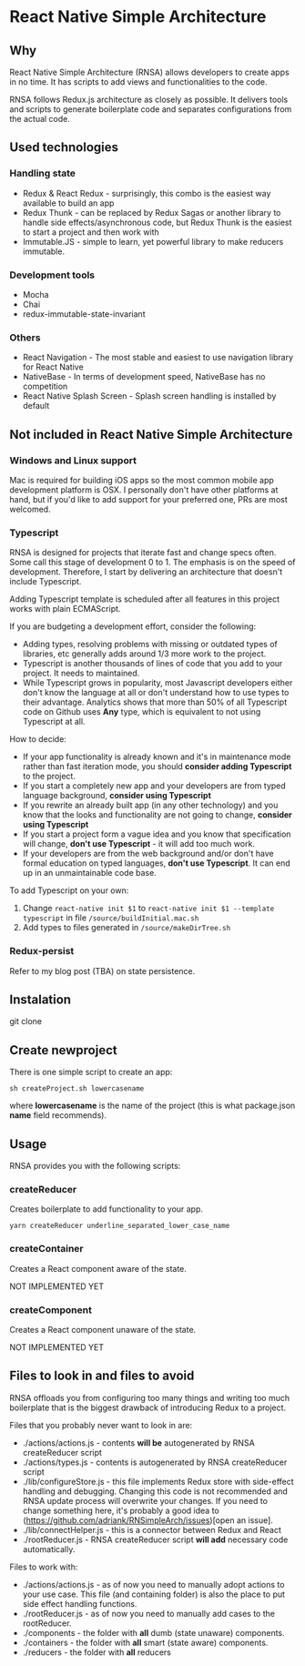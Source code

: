 # React Native Simple Architecture

## Why

React Native Simple Architecture (RNSA) allows developers to create apps in no time. It has scripts to add views and functionalities to the code.

RNSA follows Redux.js architecture as closely as possible. It delivers tools and scripts to generate boilerplate code and separates configurations from the actual code.

## Used technologies

### Handling state
- Redux & React Redux - surprisingly, this combo is the easiest way available to build an app
- Redux Thunk - can be replaced by Redux Sagas or another library to handle side effects/asynchronous code, but Redux Thunk is the easiest to start a project and then work with
- Immutable.JS - simple to learn, yet powerful library to make reducers immutable.

### Development tools

- Mocha
- Chai
- redux-immutable-state-invariant

### Others

- React Navigation - The most stable and easiest to use navigation library for React Native
- NativeBase - In terms of development speed, NativeBase has no competition
- React Native Splash Screen - Splash screen handling is installed by default

## Not included in React Native Simple Architecture

### Windows and Linux support

Mac is required for building iOS apps so the most common mobile app development platform is OSX. I personally don't have other platforms at hand, but if you'd like to add support for your preferred one, PRs are most welcomed.

### Typescript

RNSA is designed for projects that iterate fast and change specs often. Some call this stage of development 0 to 1. The emphasis is on the speed of development. Therefore, I start by delivering an architecture that doesn't include Typescript.

Adding Typescript template is scheduled after all features in this project works with plain ECMAScript.

If you are budgeting a development effort, consider the following:

- Adding types, resolving problems with missing or outdated types of libraries, etc generally adds around 1/3 more work to the project.
- Typescript is another thousands of lines of code that you add to your project. It needs to maintained.
- While Typescript grows in popularity, most Javascript developers either don't know the language at all or don't understand how to use types to their advantage. Analytics shows that more than 50% of all Typescript code on Github uses **Any** type, which is equivalent to not using Typescript at all.

How to decide:

- If your app functionality is already known and it's in maintenance mode rather than fast iteration mode, you should **consider adding Typescript** to the project.
- If you start a completely new app and your developers are from typed language background, **consider using Typescript**
- If you rewrite an already built app (in any other technology) and you know that the looks and functionality are not going to change, **consider using Typescript**
- If you start a project form a vague idea and you know that specification will change, **don't use Typescript** - it will add too much work.
- If your developers are from the web background and/or don't have formal education on typed languages, **don't use Typescript**. It can end up in an unmaintainable code base.

To add Typescript on your own:
1. Change `react-native init $1` to `react-native init $1 --template typescript` in file `/source/buildInitial.mac.sh`
2. Add types to files generated in `/source/makeDirTree.sh`

### Redux-persist

Refer to my blog post (TBA) on state persistence.

## Instalation

git clone

## Create newproject

There is one simple script to create an app:

`sh createProject.sh lowercasename`

where **lowercasename** is the name of the project (this is what package.json **name** field recommends).

## Usage

RNSA provides you with the following scripts:

### createReducer

Creates boilerplate to add functionality to your app.

`yarn createReducer underline_separated_lower_case_name`

### createContainer

Creates a React component aware of the state.

NOT IMPLEMENTED YET

### createComponent

Creates a React component unaware of the state.

NOT IMPLEMENTED YET

## Files to look in and files to avoid

RNSA offloads you from configuring too many things and writing too much boilerplate that is the biggest drawback of introducing Redux to a project.

Files that you probably never want to look in are:

- ./actions/actions.js - contents **will be** autogenerated by RNSA createReducer script
- ./actions/types.js - contents is autogenerated by RNSA createReducer script
- ./lib/configureStore.js - this file implements Redux store with side-effect handling and debugging. Changing this code is not recommended and RNSA update process will overwrite your changes. If you need to change something here, it's probably a good idea to (https://github.com/adriank/RNSimpleArch/issues)[open an issue].
- ./lib/connectHelper.js - this is a connector between Redux and React
- ./rootReducer.js - RNSA createReducer script **will add** necessary code automatically.

Files to work with:

- ./actions/actions.js - as of now you need to manually adopt actions to your use case. This file (and containing folder) is also the place to put side effect handling functions.
- ./rootReducer.js - as of now you need to manually add cases to the rootReducer.
- ./components - the folder with **all** dumb (state unaware) components.
- ./containers - the folder with **all** smart (state aware) components.
- ./reducers - the folder with **all** reducers
